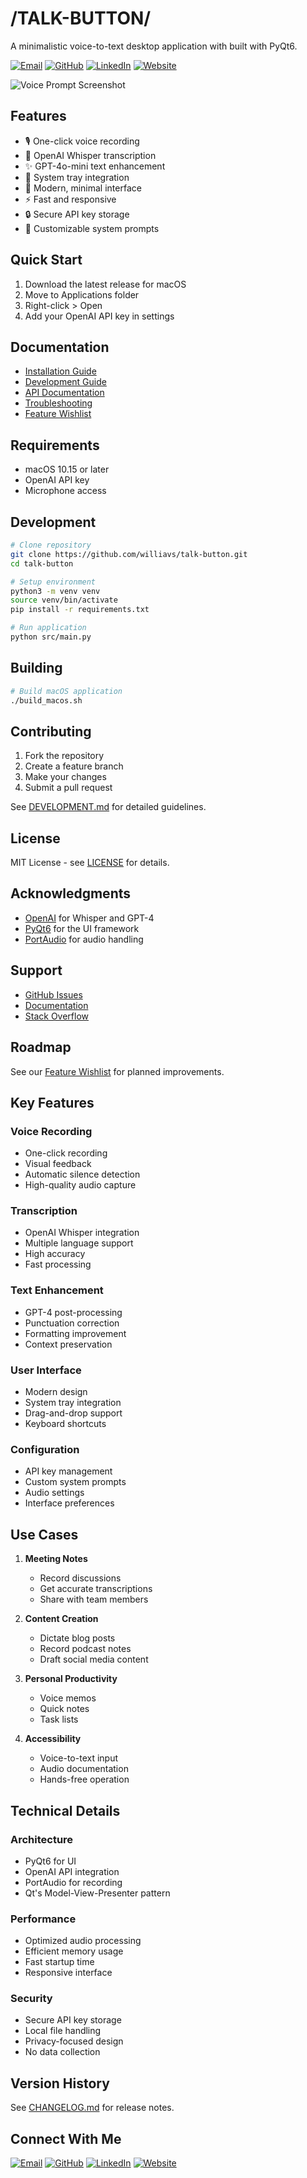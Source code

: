 # /TALK-BUTTON/

A minimalistic voice-to-text desktop application with built with PyQt6.



[![Email](https://img.shields.io/badge/Email-willy%40v3--ai.com-blue?style=flat-square&logo=gmail)](mailto:willy@v3-ai.com)
[![GitHub](https://img.shields.io/badge/GitHub-williavs-black?style=flat-square&logo=github)](https://github.com/williavs)
[![LinkedIn](https://img.shields.io/badge/LinkedIn-willyv3-0077B5?style=flat-square&logo=linkedin)](https://linkedin.com/in/willyv3)
[![Website](https://img.shields.io/badge/Website-v3--ai.com-green?style=flat-square&logo=safari)](https://v3-ai.com)

![Voice Prompt Screenshot](public/screenshot.png)

## Features

- 🎙️ One-click voice recording
- 🤖 OpenAI Whisper transcription
- ✨ GPT-4o-mini text enhancement
- 🎯 System tray integration
- 🎨 Modern, minimal interface
- ⚡ Fast and responsive
- 🔒 Secure API key storage
- 📝 Customizable system prompts

## Quick Start

1. Download the latest release for macOS
2. Move to Applications folder
3. Right-click > Open
4. Add your OpenAI API key in settings

## Documentation

- [Installation Guide](docs/INSTALLATION.md)
- [Development Guide](docs/DEVELOPMENT.md)
- [API Documentation](docs/API.md)
- [Troubleshooting](docs/TROUBLESHOOTING.md)
- [Feature Wishlist](docs/WISHLIST.md)

## Requirements

- macOS 10.15 or later
- OpenAI API key
- Microphone access

## Development

```bash
# Clone repository
git clone https://github.com/williavs/talk-button.git
cd talk-button

# Setup environment
python3 -m venv venv
source venv/bin/activate
pip install -r requirements.txt

# Run application
python src/main.py
```

## Building

```bash
# Build macOS application
./build_macos.sh
```

## Contributing

1. Fork the repository
2. Create a feature branch
3. Make your changes
4. Submit a pull request

See [DEVELOPMENT.md](docs/DEVELOPMENT.md) for detailed guidelines.

## License

MIT License - see [LICENSE](LICENSE) for details.

## Acknowledgments

- [OpenAI](https://openai.com/) for Whisper and GPT-4
- [PyQt6](https://www.riverbankcomputing.com/software/pyqt/) for the UI framework
- [PortAudio](http://www.portaudio.com/) for audio handling

## Support

- [GitHub Issues](https://github.com/williavs/talk-button/issues)
- [Documentation](docs/)
- [Stack Overflow](https://stackoverflow.com/questions/tagged/voice-prompt)

## Roadmap

See our [Feature Wishlist](docs/WISHLIST.md) for planned improvements.



## Key Features

### Voice Recording
- One-click recording
- Visual feedback
- Automatic silence detection
- High-quality audio capture

### Transcription
- OpenAI Whisper integration
- Multiple language support
- High accuracy
- Fast processing

### Text Enhancement
- GPT-4 post-processing
- Punctuation correction
- Formatting improvement
- Context preservation

### User Interface
- Modern design
- System tray integration
- Drag-and-drop support
- Keyboard shortcuts

### Configuration
- API key management
- Custom system prompts
- Audio settings
- Interface preferences

## Use Cases

1. **Meeting Notes**
   - Record discussions
   - Get accurate transcriptions
   - Share with team members

2. **Content Creation**
   - Dictate blog posts
   - Record podcast notes
   - Draft social media content

3. **Personal Productivity**
   - Voice memos
   - Quick notes
   - Task lists

4. **Accessibility**
   - Voice-to-text input
   - Audio documentation
   - Hands-free operation

## Technical Details

### Architecture
- PyQt6 for UI
- OpenAI API integration
- PortAudio for recording
- Qt's Model-View-Presenter pattern

### Performance
- Optimized audio processing
- Efficient memory usage
- Fast startup time
- Responsive interface

### Security
- Secure API key storage
- Local file handling
- Privacy-focused design
- No data collection


## Version History

See [CHANGELOG.md](CHANGELOG.md) for release notes. 


## Connect With Me

[![Email](https://img.shields.io/badge/Email-willy%40v3--ai.com-blue?style=flat-square&logo=gmail)](mailto:willy@v3-ai.com)
[![GitHub](https://img.shields.io/badge/GitHub-williavs-black?style=flat-square&logo=github)](https://github.com/williavs)
[![LinkedIn](https://img.shields.io/badge/LinkedIn-willyv3-0077B5?style=flat-square&logo=linkedin)](https://linkedin.com/in/willyv3)
[![Website](https://img.shields.io/badge/Website-v3--ai.com-green?style=flat-square&logo=safari)](https://v3-ai.com)
